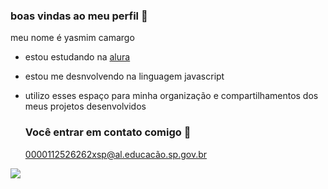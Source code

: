 ### boas vindas ao meu perfil 💙

meu nome é yasmim camargo

- estou estudando na [alura](https://www.alura.com.br)
- estou me desnvolvendo na linguagem javascript
- utilizo esses espaço para minha organização e compartilhamentos dos meus projetos desenvolvidos

  ### Você entrar em contato comigo 📧

  0000112526262xsp@al.educacão.sp.gov.br



![](https://media.tenor.com/p-d4ZP1JM0UAAAAi/stitch.gif)
 
